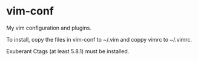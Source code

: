 vim-conf
========

My vim configuration and plugins. 

To install, copy the files in vim-conf to ~/.vim and coppy vimrc to ~/.vimrc.

Exuberant Ctags (at least 5.8.1) must be installed. 

